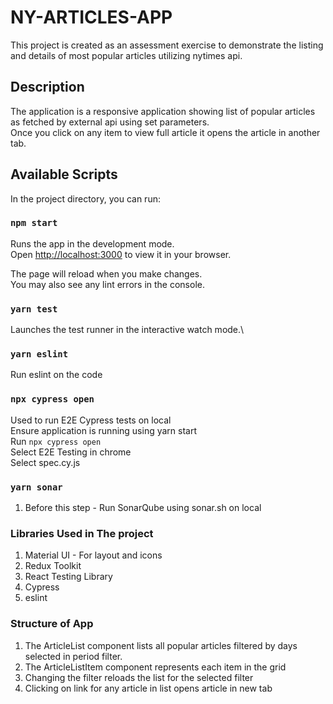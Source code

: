 # NY-ARTICLES-APP

This project is created as an assessment exercise to demonstrate the listing and details of most popular articles utilizing nytimes api.

## Description

The application is a responsive application showing list of popular articles as fetched by external api using set parameters.\
Once you click on any item to view full article it opens the article in another tab.

## Available Scripts

In the project directory, you can run:

### `npm start`

Runs the app in the development mode.\
Open [http://localhost:3000](http://localhost:3000) to view it in your browser.

The page will reload when you make changes.\
You may also see any lint errors in the console.

### `yarn test`

Launches the test runner in the interactive watch mode.\

### `yarn eslint`

Run eslint on the code

### `npx cypress open`

Used to run E2E Cypress tests on local \
Ensure application is running using yarn start \
Run `npx cypress open` \
Select E2E Testing in chrome \
Select spec.cy.js 

### `yarn sonar`

1. Before this step - Run SonarQube using sonar.sh on local

### Libraries Used in The project

1. Material UI - For layout and icons
2. Redux Toolkit
3. React Testing Library
4. Cypress
5. eslint

### Structure of App

1. The ArticleList component lists all popular articles filtered by days selected in period filter.
2. The ArticleListItem component represents each item in the grid
3. Changing the filter reloads the list for the selected filter
4. Clicking on link for any article in list opens article in new tab
